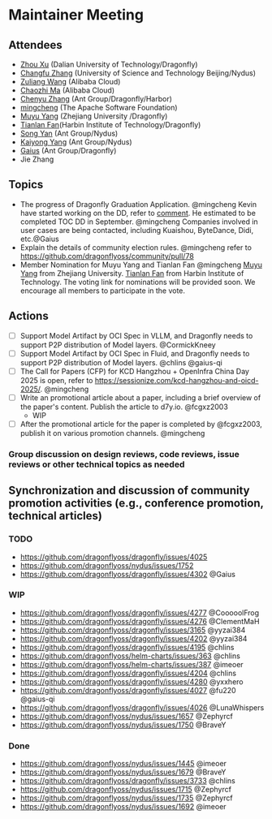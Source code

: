 # Maintainer Meeting

## Attendees

- [Zhou Xu](https://github.com/fcgxz2003) (Dalian University of Technology/Dragonfly)
- [Changfu Zhang](https://github.com/Zephyrcf) (University of Science and Technology Beijing/Nydus)
- [Zuliang Wang](https://github.com/CooooolFrog) (Alibaba Cloud)
- [Chaozhi Ma](https://github.com/ClementMaH) (Alibaba Cloud)
- [Chenyu Zhang](https://github.com/chlins) (Ant Group/Dragonfly/Harbor)
- [mingcheng](https://github.com/mingcheng) (The Apache Software Foundation)
- [Muyu Yang](https://github.com/LunaWhispers) (Zhejiang University /Dragonfly)
- [Tianlan Fan](https://github.com/ftljk)(Harbin Institute of Technology/Dragonfly)
- [Song Yan](https://github.com/imeoer) (Ant Group/Nydus)
- [Kaiyong Yang](https://github.com/BraveY) (Ant Group/Nydus)
- [Gaius](https://github.com/gaius-qi) (Ant Group/Dragonfly)
- Jie Zhang

## Topics

- The progress of Dragonfly Graduation Application. @mingcheng
    Kevin have started working on the DD, refer to [comment](https://github.com/cncf/toc/issues/1358#issuecomment-3245768028).  He estimated to be completed TOC DD in September. @mingcheng
    Companies involved in user cases are being contacted, including Kuaishou, ByteDance, Didi, etc.@Gaius
- Explain the details of community election rules. @mingcheng
    refer to <https://github.com/dragonflyoss/community/pull/78>
- Member Nomination for Muyu Yang and Tianlan Fan @mingcheng
    [Muyu Yang](https://github.com/dragonflyoss/community/issues/80) from Zhejiang University.
    [Tianlan Fan](https://github.com/dragonflyoss/community/issues/79) from Harbin Institute of Technology.
    The voting link for nominations will be provided soon. We encourage all members to participate in the vote.

## Actions

- [ ] Support Model Artifact by OCI Spec in VLLM, and Dragonfly needs to support P2P distribution of Model layers. @CormickKneey
- [ ] Support Model Artifact by OCI Spec in Fluid, and Dragonfly needs to support P2P distribution of Model layers. @chlins @gaius-qi
- [ ] The Call for Papers (CFP) for KCD Hangzhou + OpenInfra China Day 2025 is open, refer to <https://sessionize.com/kcd-hangzhou-and-oicd-2025/>. @mingcheng
- [ ] Write an promotional article about a paper, including a brief overview of the paper's content. Publish the article to d7y.io. @fcgxz2003
  - WIP
- [ ] After the promotional article for the paper is completed by @fcgxz2003, publish it on various promotion channels. @mingcheng

### Group discussion on design reviews, code reviews, issue reviews or other technical topics as needed

## Synchronization and discussion of community promotion activities (e.g., conference promotion, technical articles)

### TODO

- <https://github.com/dragonflyoss/dragonfly/issues/4025>
- <https://github.com/dragonflyoss/nydus/issues/1752>
- <https://github.com/dragonflyoss/dragonfly/issues/4302> @Gaius

### WIP

- <https://github.com/dragonflyoss/dragonfly/issues/4277> @CooooolFrog
- <https://github.com/dragonflyoss/dragonfly/issues/4276> @ClementMaH
- <https://github.com/dragonflyoss/dragonfly/issues/3165> @yyzai384
- <https://github.com/dragonflyoss/dragonfly/issues/4202> @yyzai384
- <https://github.com/dragonflyoss/dragonfly/issues/4195> @chlins
- <https://github.com/dragonflyoss/helm-charts/issues/363> @chlins
- <https://github.com/dragonflyoss/helm-charts/issues/387> @imeoer
- <https://github.com/dragonflyoss/dragonfly/issues/4204> @chlins
- <https://github.com/dragonflyoss/dragonfly/issues/4280> @yxxhero
- <https://github.com/dragonflyoss/dragonfly/issues/4027> @fu220 @gaius-qi
- <https://github.com/dragonflyoss/dragonfly/issues/4026> @LunaWhispers
- <https://github.com/dragonflyoss/nydus/issues/1657> @Zephyrcf
- <https://github.com/dragonflyoss/nydus/issues/1750> @BraveY

### Done

- <https://github.com/dragonflyoss/nydus/issues/1445> @imeoer
- <https://github.com/dragonflyoss/nydus/issues/1679> @BraveY
- <https://github.com/dragonflyoss/dragonfly/issues/3733> @chlins
- <https://github.com/dragonflyoss/nydus/issues/1715> @Zephyrcf
- <https://github.com/dragonflyoss/nydus/issues/1735> @Zephyrcf
- <https://github.com/dragonflyoss/nydus/issues/1692> @imeoer
